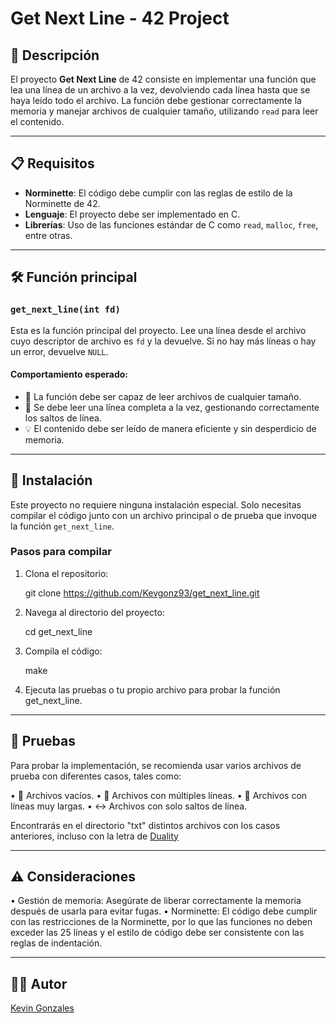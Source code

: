 # Get Next Line - 42 Project

## 📜 Descripción

El proyecto **Get Next Line** de 42 consiste en implementar una función que lea una línea de un archivo a la vez, devolviendo cada línea hasta que se haya leído todo el archivo. La función debe gestionar correctamente la memoria y manejar archivos de cualquier tamaño, utilizando `read` para leer el contenido.

---

## 📋 Requisitos

- **Norminette**: El código debe cumplir con las reglas de estilo de la Norminette de 42.
- **Lenguaje**: El proyecto debe ser implementado en C.
- **Librerías**: Uso de las funciones estándar de C como `read`, `malloc`, `free`, entre otras.

---

## 🛠 Función principal

### `get_next_line(int fd)`

Esta es la función principal del proyecto. Lee una línea desde el archivo cuyo descriptor de archivo es `fd` y la devuelve. Si no hay más líneas o hay un error, devuelve `NULL`.

#### Comportamiento esperado:

- 📄 La función debe ser capaz de leer archivos de cualquier tamaño.
- 🔄 Se debe leer una línea completa a la vez, gestionando correctamente los saltos de línea.
- 💡 El contenido debe ser leído de manera eficiente y sin desperdicio de memoria.

---

## 💾 Instalación

Este proyecto no requiere ninguna instalación especial. Solo necesitas compilar el código junto con un archivo principal o de prueba que invoque la función `get_next_line`.

### Pasos para compilar

1. Clona el repositorio:

   git clone https://github.com/Kevgonz93/get_next_line.git

2. Navega al directorio del proyecto:

   cd get_next_line

3. Compila el código:

   make

4. Ejecuta las pruebas o tu propio archivo para probar la función get_next_line.

---

## 🧪 Pruebas

Para probar la implementación, se recomienda usar varios archivos de prueba con diferentes casos, tales como:

• 📂 Archivos vacíos.
• 📝 Archivos con múltiples líneas.
• 📏 Archivos con líneas muy largas.
• ↔ Archivos con solo saltos de línea.

Encontrarás en el directorio "txt" distintos archivos con los casos anteriores, incluso con la letra de [Duality](https://www.youtube.com/watch?v=6fVE8kSM43I)

---

## ⚠️ Consideraciones

• Gestión de memoria: Asegúrate de liberar correctamente la memoria después de usarla para evitar fugas.
• Norminette: El código debe cumplir con las restricciones de la Norminette, por lo que las funciones no deben exceder las 25 líneas y el estilo de código debe ser consistente con las reglas de indentación.

---

## 🧑‍💻 Autor

[Kevin Gonzales](https://github.com/Kevgonz93)
